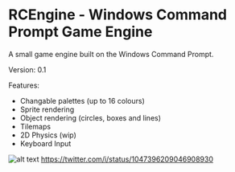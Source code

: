 # RCEngine - Windows Command Prompt Game Engine
A small game engine built on the Windows Command Prompt.

Version: 0.1

Features:
- Changable palettes (up to 16 colours)
- Sprite rendering
- Object rendering (circles, boxes and lines)
- Tilemaps
- 2D Physics (wip)
- Keyboard Input

![alt text](https://imgur.com/a358fe7f-b49b-4bc2-b35d-87701e847192)
https://twitter.com/i/status/1047396209046908930
